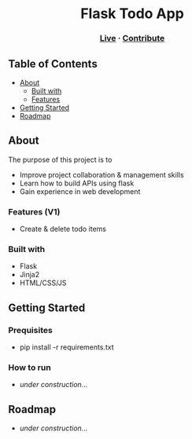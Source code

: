 <h1 align="center">Flask Todo App</h1>
<h3 align="center">
    <a href="#">Live</a> · 
    <a href="#" class="default">Contribute</a> 
</h3>

## Table of Contents
* [About](#about)
  * [Built with](#built-with)
  * [Features](#features)
* [Getting Started](#getting-started)
* [Roadmap](#roadmap)

## About

The purpose of this project is to

- Improve project collaboration & management skills
- Learn how to build APIs using flask
- Gain experience in web development

### Features (V1)

- Create & delete todo items

### Built with

- Flask
- Jinja2
- HTML/CSS/JS

## Getting Started

### Prequisites

- pip install -r requirements.txt

### How to run

- _under construction..._

## Roadmap

- _under construction..._

